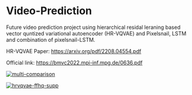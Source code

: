 # Video-Prediction
Future video prediction project using hierarchical residal leraning based vector quntized variational autoencoder (HR-VQVAE) and Pixelsnail, LSTM and combination of pixelsnail-LSTM.

HR-VQVAE Paper: https://arxiv.org/pdf/2208.04554.pdf

Official link: https://bmvc2022.mpi-inf.mpg.de/0636.pdf

<a href='https://postimg.cc/zyXcRrCh' target='_blank'><img src='https://i.postimg.cc/dV8PpQD5/multi-comparison.png' border='0' alt='multi-comparison'/></a>


<a href='https://postimg.cc/bZhzXsjh' target='_blank'><img src='https://i.postimg.cc/Z590dd7C/hrvqvae-ffhq-supp.png' border='0' alt='hrvqvae-ffhq-supp'/></a>

